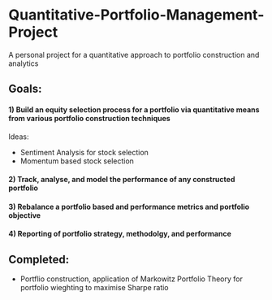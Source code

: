 # Quantitative-Portfolio-Management-Project
A personal project for a quantitative approach to portfolio construction and analytics

## Goals: 
#### 1) Build an equity selection process for a portfolio via quantitative means from various portfolio construction techniques
  Ideas: 
  - Sentiment Analysis for stock selection
  - Momentum based stock selection

#### 2) Track, analyse, and model the performance of any constructed portfolio

#### 3) Rebalance a portfolio based and performance metrics and portfolio objective

#### 4) Reporting of portfolio strategy, methodolgy, and performance 

## Completed: 
- Portflio construction, application of Markowitz Portfolio Theory for portfolio wieghting to maximise Sharpe ratio

